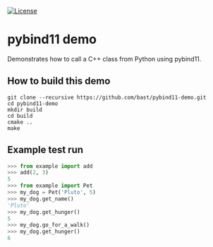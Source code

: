 [![License](https://img.shields.io/badge/license-%20MPL--v2.0-blue.svg)](../master/LICENSE)


# pybind11 demo

Demonstrates how to call a C++ class from Python using pybind11.


## How to build this demo

```
git clone --recursive https://github.com/bast/pybind11-demo.git
cd pybind11-demo
mkdir build
cd build
cmake ..
make
```


## Example test run

```python
>>> from example import add
>>> add(2, 3)
5
>>> from example import Pet
>>> my_dog = Pet('Pluto', 5)
>>> my_dog.get_name()
'Pluto'
>>> my_dog.get_hunger()
5
>>> my_dog.go_for_a_walk()
>>> my_dog.get_hunger()
6
```
